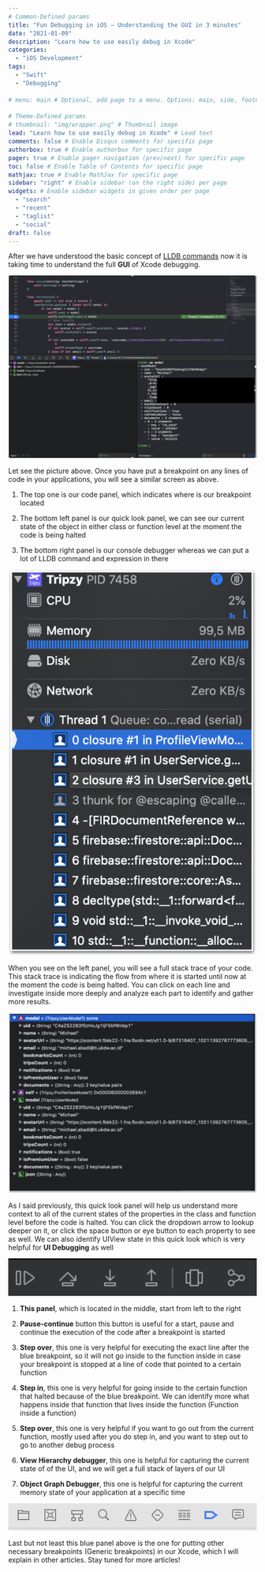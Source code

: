 ```yaml
---
# Common-Defined params
title: "Fun Debugging in iOS — Understanding the GUI in 3 minutes"
date: "2021-01-09"
description: "Learn how to use easily debug in Xcode"
categories:
  - "iOS Development"
tags:
  - "Swift"
  - "Debugging"

# menu: main # Optional, add page to a menu. Options: main, side, footer

# Theme-Defined params
# thumbnail: "img/wrapper.png" # Thumbnail image
lead: "Learn how to use easily debug in Xcode" # Lead text
comments: false # Enable Disqus comments for specific page
authorbox: true # Enable authorbox for specific page
pager: true # Enable pager navigation (prev/next) for specific page
toc: false # Enable Table of Contents for specific page
mathjax: true # Enable MathJax for specific page
sidebar: "right" # Enable sidebar (on the right side) per page
widgets: # Enable sidebar widgets in given order per page
  - "search"
  - "recent"
  - "taglist"
  - "social"
draft: false
---
```


After we have understood the basic concept of [LLDB commands](/articles/lldb-basic-concept.md) now it is taking time to understand the full **GUI** of Xcode debugging.

![fun-debugging](/img/fun-debugging-1.png)

Let see the picture above. Once you have put a breakpoint on any lines of code in your applications, you will see a similar screen as above.

1. The top one is our code panel, which indicates where is our breakpoint located

2. The bottom left panel is our quick look panel, we can see our current state of the object in either class or function level at the moment the code is being halted

3. The bottom right panel is our console debugger whereas we can put a lot of LLDB command and expression in there

![fun-debugging-example](/img/fun-debugging-2.png)

When you see on the left panel, you will see a full stack trace of your code. This stack trace is indicating the flow from where it is started until now at the moment the code is being halted. You can click on each line and investigate inside more deeply and analyze each part to identify and gather more results.

![fun-debugging-example](/img/fun-debugging-3.png)

As I said previously, this quick look panel will help us understand more context to all of the current states of the properties in the class and function level before the code is halted. You can click the dropdown arrow to lookup deeper on it, or click the space button or eye button to each property to see as well. We can also identify UIView state in this quick look which is very helpful for **UI Debugging** as well

![fun-debugging-example](/img/fun-debugging-4.png)

1. **This panel**, which is located in the middle, start from left to the right

2. **Pause-continue** button this button is useful for a start, pause and continue the execution of the code after a breakpoint is started

3. **Step over**, this one is very helpful for executing the exact line after the blue breakpoint, so it will not go inside to the function inside in case your breakpoint is stopped at a line of code that pointed to a certain function

4. **Step in**, this one is very helpful for going inside to the certain function that halted because of the blue breakpoint. We can identify more what happens inside that function that lives inside the function (Function inside a function)

5. **Step over**, this one is very helpful if you want to go out from the current function, mostly used after you do step in, and you want to step out to go to another debug process

6. **View Hierarchy debugger**, this one is helpful for capturing the current state of of the UI, and we will get a full stack of layers of our UI

7. **Object Graph Debugger**, this one is helpful for capturing the current memory state of your application at a specific time

![fun-debugging-example](/img/fun-debugging-5.png)

Last but not least this blue panel above is the one for putting other necessary breakpoints (Generic breakpoints) in our Xcode, which I will explain in other articles.
Stay tuned for more articles!
